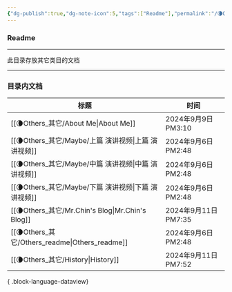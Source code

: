 ```yaml
---
{"dg-publish":true,"dg-note-icon":5,"tags":["Readme"],"permalink":"/🌘Others_其它/Others_readme/","dgPassFrontmatter":true,"noteIcon":5,"created":"2024-08-24T23:09:56.006+08:00","updated":"2024-09-06T14:48:08.801+08:00"}
---
```


### Readme
--- 
此目录存放其它类目的文档
***
### 目录内文档
| 标题                                                | 时间                 |
| ------------------------------------------------- | ------------------ |
| [[🌘Others_其它/About Me\|About Me]]             | 2024年9月9日 PM3:10   |
| [[🌘Others_其它/Maybe/上篇 演讲视频\|上篇 演讲视频]]         | 2024年9月6日 PM2:48   |
| [[🌘Others_其它/Maybe/中篇  演讲视频\|中篇  演讲视频]]       | 2024年9月6日 PM2:48   |
| [[🌘Others_其它/Maybe/下篇  演讲视频\|下篇  演讲视频]]       | 2024年9月6日 PM2:48   |
| [[🌘Others_其它/Mr.Chin's Blog\|Mr.Chin's Blog]] | 2024年9月11日 PM7:35  |
| [[🌘Others_其它/Others_readme\|Others_readme]]   | 2024年9月6日 PM2:48   |
| [[🌘Others_其它/History\|History]]               | 2024年9月11日 PM7:52  |

{ .block-language-dataview}

